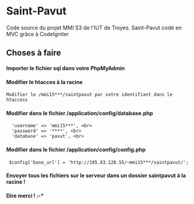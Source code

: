 # Saint-Pavut
Code source du projet MMI S3 de l'IUT de Troyes. Saint-Pavut codé en MVC grâce à CodeIgniter

## Choses à faire

#### Importer le fichier sql dans votre PhpMyAdmin

#### Modifier le htacces à la racine
    Modifier le /mmi15***/saintpavut par votre identifiant dans le htaccess

#### Modifier dans le fichier /application/config/database.php
      'username' => 'mmi15***', <br>
      'password' => '****', <br>
      'database' => 'pavut', <br>
      
#### Modifier dans le fichier /application/config/config.php
     $config['base_url'] = 'http://195.83.128.55/~mmi15***/saintpavut/';
     
#### Envoyer tous les fichiers sur le serveur dans un dossier saintpavut à la racine !

#### Dire merci ! :-*
